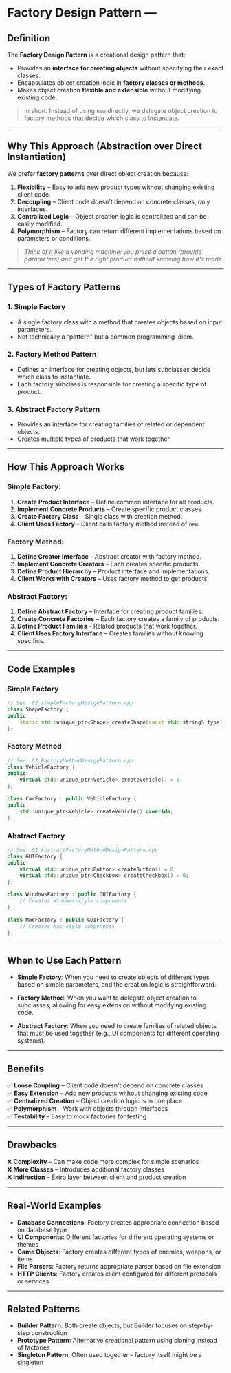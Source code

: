 # Factory Design Pattern —

## **Definition**
The **Factory Design Pattern** is a creational design pattern that:
- Provides an **interface for creating objects** without specifying their exact classes.
- Encapsulates object creation logic in **factory classes or methods**.
- Makes object creation **flexible and extensible** without modifying existing code.

> In short: Instead of using `new` directly, we delegate object creation to factory methods that decide which class to instantiate.

---

## **Why This Approach (Abstraction over Direct Instantiation)**

We prefer **factory patterns** over direct object creation because:

1. **Flexibility** – Easy to add new product types without changing existing client code.
2. **Decoupling** – Client code doesn't depend on concrete classes, only interfaces.
3. **Centralized Logic** – Object creation logic is centralized and can be easily modified.
4. **Polymorphism** – Factory can return different implementations based on parameters or conditions.

> _Think of it like a vending machine: you press a button (provide parameters) and get the right product without knowing how it's made._

---

## **Types of Factory Patterns**

### 1. **Simple Factory**
- A single factory class with a method that creates objects based on input parameters.
- Not technically a "pattern" but a common programming idiom.

### 2. **Factory Method Pattern**
- Defines an interface for creating objects, but lets subclasses decide which class to instantiate.
- Each factory subclass is responsible for creating a specific type of product.

### 3. **Abstract Factory Pattern**
- Provides an interface for creating families of related or dependent objects.
- Creates multiple types of products that work together.

---

## **How This Approach Works**

### **Simple Factory:**
1. **Create Product Interface** – Define common interface for all products.
2. **Implement Concrete Products** – Create specific product classes.
3. **Create Factory Class** – Single class with creation method.
4. **Client Uses Factory** – Client calls factory method instead of `new`.

### **Factory Method:**
1. **Define Creator Interface** – Abstract creator with factory method.
2. **Implement Concrete Creators** – Each creates specific products.
3. **Define Product Hierarchy** – Product interface and implementations.
4. **Client Works with Creators** – Uses factory method to get products.

### **Abstract Factory:**
1. **Define Abstract Factory** – Interface for creating product families.
2. **Create Concrete Factories** – Each factory creates a family of products.
3. **Define Product Families** – Related products that work together.
4. **Client Uses Factory Interface** – Creates families without knowing specifics.

---

## **Code Examples**

### Simple Factory
```cpp
// See: 02_simpleFactoryDesignPattern.cpp
class ShapeFactory {
public:
    static std::unique_ptr<Shape> createShape(const std::string& type);
};
```

### Factory Method
```cpp
// See: 02_FactoryMethodDesignPattern.cpp
class VehicleFactory {
public:
    virtual std::unique_ptr<Vehicle> createVehicle() = 0;
};

class CarFactory : public VehicleFactory {
public:
    std::unique_ptr<Vehicle> createVehicle() override;
};
```

### Abstract Factory
```cpp
// See: 02_AbstractFactoryMethodDesignPattern.cpp
class GUIFactory {
public:
    virtual std::unique_ptr<Button> createButton() = 0;
    virtual std::unique_ptr<Checkbox> createCheckbox() = 0;
};

class WindowsFactory : public GUIFactory {
    // Creates Windows-style components
};

class MacFactory : public GUIFactory {
    // Creates Mac-style components
};
```

---

## **When to Use Each Pattern**

- **Simple Factory**: When you need to create objects of different types based on simple parameters, and the creation logic is straightforward.

- **Factory Method**: When you want to delegate object creation to subclasses, allowing for easy extension without modifying existing code.

- **Abstract Factory**: When you need to create families of related objects that must be used together (e.g., UI components for different operating systems).

---

## **Benefits**

✅ **Loose Coupling** – Client code doesn't depend on concrete classes  
✅ **Easy Extension** – Add new products without changing existing code  
✅ **Centralized Creation** – Object creation logic is in one place  
✅ **Polymorphism** – Work with objects through interfaces  
✅ **Testability** – Easy to mock factories for testing  

---

## **Drawbacks**

❌ **Complexity** – Can make code more complex for simple scenarios  
❌ **More Classes** – Introduces additional factory classes  
❌ **Indirection** – Extra layer between client and product creation  

---


## **Real-World Examples**

- **Database Connections**: Factory creates appropriate connection based on database type
- **UI Components**: Different factories for different operating systems or themes
- **Game Objects**: Factory creates different types of enemies, weapons, or items
- **File Parsers**: Factory returns appropriate parser based on file extension
- **HTTP Clients**: Factory creates client configured for different protocols or services

---

## **Related Patterns**

- **Builder Pattern**: Both create objects, but Builder focuses on step-by-step construction
- **Prototype Pattern**: Alternative creational pattern using cloning instead of factories
- **Singleton Pattern**: Often used together - factory itself might be a singleton